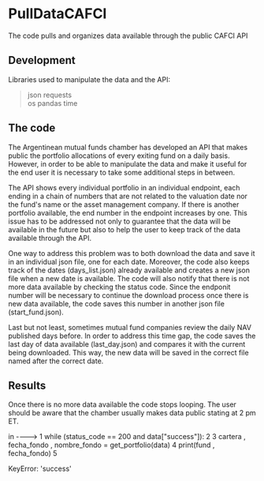 # PullDataCAFCI
The code pulls and organizes data available through the public CAFCI API

## Development

Libraries used to manipulate the data and the API:

> json
> requests  
> os
> pandas
> time

## The code

The Argentinean mutual funds chamber has developed an API that makes public the portfolio allocations of every exiting fund on a daily basis. However, in order to be able to manipulate the data and make it useful for the end user it is necessary to take some additional steps in between. 

The API shows every individual portfolio in an individual endpoint, each ending in a chain of numbers that are not related to the valuation date nor the fund's name or the asset management company. If there is another portfolio available, the end number in the endpoint increases by one. This issue has to be addressed not only to guarantee that the data will be available in the future but also to help the user to keep track of the data available through the API.

One way to address this problem was to both download the data and save it in an individual json file, one for each date. Moreover, the code also keeps track of the dates (days_list.json) already available and creates a new json file when a new date is available. The code will also notify that there is not more data available by checking the status code. Since the endponit number will be necessary to continue the download process once there is new data available, the code saves this number in another json file (start_fund.json). 

Last but not least, sometimes mutual fund companies review the daily NAV published days before. In order to address this time gap, the code saves the last day of data available (last_day.json) and compares it with the current being downloaded. This way, the new data will be saved in the correct file named after the correct date.


## Results

Once there is no more data available the code stops looping. The user should be aware that the chamber usually makes data public stating at 2 pm ET.


<ipython-input-16-65fbde99536e> in <module>
----> 1 while (status_code == 200 and data["success"]):
      2 
      3     cartera , fecha_fondo , nombre_fondo = get_portfolio(data)
      4     print(fund , fecha_fondo)
      5 

KeyError: 'success'





